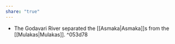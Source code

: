 ```yaml
---
share: "true"
---
```



- The Godavari River separated the [[Asmaka|Asmaka]]s from the [[Mulakas|Mulakas]].  ^053d78